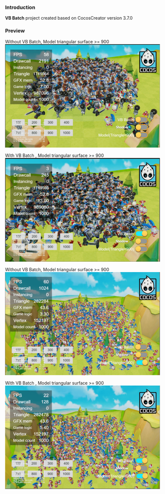 ### Introduction

**VB Batch** project created based on CocosCreator version 3.7.0

### Preview
Without VB Batch, Model triangular surface >= 900
![image](../../../image/202204/2022042805.png)

With VB Batch , Model triangular surface  >= 900
![image](../../../image/202204/2022042806.png)

Without VB Batch, Model triangular surface >= 900
![image](../../../image/202204/2022042807.png)

With VB Batch , Model triangular surface >= 900
![image](../../../image/202204/2022042808.png)